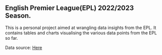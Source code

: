 ## English Premier League(EPL) 2022/2023 Season.

This is a personal project aimed at wrangling data insights from the EPL. It contains tables and charts visualising the various data points from the EPL so far.

Data source: [Here](https://www.kaggle.com/datasets/mcarujo/european-football-season-202223?select=events_premier-league_2022-23.csv)